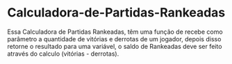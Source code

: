 # Calculadora-de-Partidas-Rankeadas
Essa Calculadora de Partidas Rankeadas, têm uma função de recebe como parâmetro a quantidade de vitórias e derrotas de um jogador, depois disso retorne o resultado para uma variável, o saldo de Rankeadas deve ser feito através do calculo (vitórias - derrotas).
